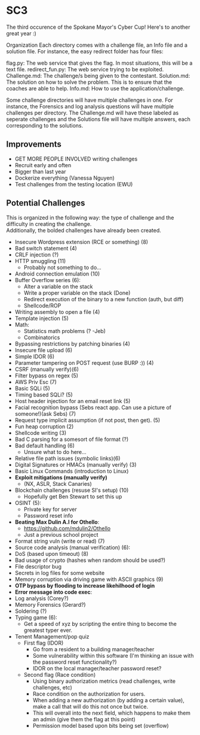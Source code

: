# SC3
The third occurence of the Spokane Mayor's Cyber Cup! Here's to another great year :)

Organization
Each directory comes with a challenge file, an Info file and a solution file.
For instance, the easy redirect folder has four files:

flag.py: The web service that gives the flag. In most situations, this will be a text file.
redirect_fun.py: The web service trying to be exploited.
Challenge.md: The challenge/s being given to the contestant.
Solution.md: The solution on how to solve the problem. This is to ensure that the coaches are able to help.
Info.md: How to use the application/challenge.

Some challenge directories will have multiple challenges in one. For instance, the Forensics and log analysis questions will have multiple challenges per directory. The Challenge.md will have these labeled as seperate challenges and the Solutions file will have multiple answers, each corresponding to the solutions.


## Improvements 
- GET MORE PEOPLE INVOLVED writing challenges
- Recruit early and often 
- Bigger than last year 
- Dockerize everything (Vanessa Nguyen) 
- Test challenges from the testing location (EWU) 

## Potential Challenges 
This is organized in the following way: the type of challenge and the difficulty in creating the challenge.   
Additionally, the bolded challenges have already been created. 

- Insecure Wordpress extension (RCE or something) (8)
- Bad switch statement (4) 
- CRLF injection (?)
- HTTP smuggling (11)
	- Probably not something to do...
- Android connection emulation (10)
- Buffer Overflow series (6): 
	- Alter a variable on the stack 
	- Write a proper variable on the stack (Done) 
	- Redirect execution of the binary to a new function (auth, but diff) 
	- Shellcode/ROP
- Writing assembly to open a file (4) 
- Template injection (5)
- Math: 
	- Statistics math problems (? -Jeb)
	- Combinatorics
- Bypassing restrictions by patching binaries (4)
- Insecure file upload (6)
- Simple IDOR (6)
- Parameter tampering on POST request (use BURP :)) (4)
- CSRF (manually verify)(6)
- Filter bypass on regex (5)
- AWS Priv Esc (7)
- Basic SQLi (5) 
- Timing based SQLi? (5) 
- Host header injection for an email reset link (5)
- Facial recognition bypass (Sebs react app. Can use a picture of someone!)(ask Sebs) (7)
- Request type implicit assumption (if not post, then get). (5)
- Fun heap corruption (2)
- Shellcode writing (3)
- Bad C parsing for a somesort of file format (?)
- Bad default handling (6) 
  - Unsure what to do here...
- Relative file path issues (symbolic links)(6)
- Digital Signatures or HMACs (manually verify) (3)
- Basic Linux Commands (introduction to Linux) 
- **Exploit mitigations (manually verify)**
	- (NX, ASLR, Stack Canaries)
- Blockchain challenges (resuse SI's setup) (10)
	- Hopefully get Ben Stewart to set this up
- OSINT (5):
	- Private key for server 
	- Password reset info
- **Beating Max Dulin A.I for Othello**:
	- https://github.com/mdulin2/Othello
	- Just a previous school project 
- Format string vuln (write or read) (7) 
- Source code analysis (manual verification) (6):
- DoS (based upon timeout) (8)
- Bad usage of crypto (hashes when random should be used?) 
- File descriptor bug
- Secrets in log files for some website 
- Memory corruption via driving game with ASCII graphics  (9) 
- **OTP bypass by flooding to increase likehilhood of login** 
- **Error message into code exec**: 
- Log analysis (Corey?) 
- Memory Forensics (Gerard?) 
- Soldering (?) 
- Typing game (6): 
	- Get a speed of xyz by scripting the entire thing to become the greatest typer ever. 
- Tenent Management/pop quiz
	- First flag (IDOR) 
		- Go from a resident to a building manager/teacher
		- Some vulnerability within this software (I'm thinking an issue with the password reset functionality?) 
		- IDOR on the local manager/teacher password reset? 
	- Second flag (Race condition) 
		- Using binary authorization metrics (read challenges, write challenges, etc) 
		- Race condition on the authorization for users. 
		- When adding a new authorization (by adding a certain value), make a call that will do this not once but twice.
		- This will overall into the next field, which happens to make them an admin (give them the flag at this point) 
		- Permission model based upon bits being set (overflow)
		
